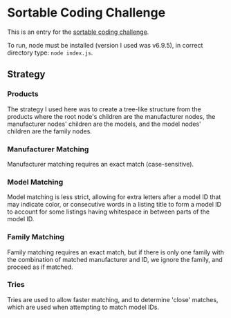 # Sortable Coding Challenge

This is an entry for the [sortable coding challenge](https://sortable.com/challenge/).

To run, node must be installed (version I used was v6.9.5), in correct directory type:
`node index.js`.

## Strategy
### Products
The strategy I used here was to create a tree-like structure from the products where the root node's children are the manufacturer nodes, the manufacturer nodes' children are the models, and the model nodes' children are the family nodes.

### Manufacturer Matching
Manufacturer matching requires an exact match (case-sensitive).

### Model Matching
Model matching is less strict, allowing for extra letters after a model ID that may indicate color, or consecutive words in a listing title to form a model ID to account for some listings having whitespace in between parts of the model ID.

### Family Matching
Family matching requires an exact match, but if there is only one family with the combination of matched manufacturer and ID, we ignore the family, and proceed as if matched.

### Tries
Tries are used to allow faster matching, and to determine 'close' matches, which are used when attempting to match model IDs.
